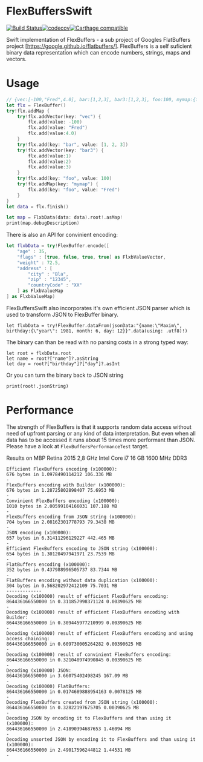 # FlexBuffersSwift
[![Build Status](https://travis-ci.org/mzaks/FlexBuffersSwift.svg?branch=master)](https://travis-ci.org/mzaks/FlexBuffersSwift)[![codecov](https://codecov.io/gh/mzaks/FlexBuffersSwift/branch/master/graph/badge.svg)](https://codecov.io/gh/mzaks/FlexBuffersSwift)[![Carthage compatible](https://img.shields.io/badge/Carthage-compatible-4BC51D.svg?style=flat)](https://github.com/Carthage/Carthage)

Swift implementation of FlexBuffers - a sub project of Googles FlatBuffers project [https://google.github.io/flatbuffers/].
FlexBuffers is a self suficient binary data representation which can encode numbers, strings, maps and vectors.

# Usage
```swift
// {vec:[-100,"Fred",4.0], bar:[1,2,3], bar3:[1,2,3], foo:100, mymap:{foo:"Fred"}}
let flx = FlexBuffer()
try!flx.addMap {
    try!flx.addVector(key: "vec") {
        flx.add(value: -100)
        flx.add(value: "Fred")
        flx.add(value:4.0)
    }
    try!flx.add(key: "bar", value: [1, 2, 3])
    try!flx.addVector(key: "bar3") {
        flx.add(value:1)
        flx.add(value:2)
        flx.add(value:3)
    }
    try!flx.add(key: "foo", value: 100)
    try!flx.addMap(key: "mymap") {
        flx.add(key: "foo", value: "Fred")
    }
}
let data = flx.finish()

let map = FlxbData(data: data).root!.asMap!
print(map.debugDescription)
```

There is also an API for convinient encoding:
```swift
let flxbData = try!FlexBuffer.encode([
    "age" : 35,
    "flags" : [true, false, true, true] as FlxbValueVector,
    "weight" : 72.5,
    "address" : [
        "city" : "Bla",
        "zip" : "12345",
        "countryCode" : "XX"
    ] as FlxbValueMap
] as FlxbValueMap)
```

FlexBuffersSwift also incorporates it's own efficient JSON parser which is used to transform JSON to FlexBuffer binary.

```
let flxbData = try!FlexBuffer.dataFrom(jsonData:"{name:\"Maxim\", birthday:{\"year\": 1981, month: 6, day: 12}}".data(using: .utf8)!)
```

The binary can than be read with no parsing costs in a strong typed way:

```
let root = flxbData.root
let name = root?["name"]?.asString
let day = root?["birthday"]?["day"]?.asInt
```

Or you can turn the binary back to JSON string

```
print(root!.jsonString)
```

# Performance
The strength of FlexBuffers is that it supports random data access without need of upfront parsing or any kind of data interpretation.
But even when all data has to be accessed it runs about 15 times more performant than JSON.
Please have a look at `FlexBuffersPerformanceTest` target.

Results on MBP Retina 2015
2,8 GHz Intel Core i7
16 GB 1600 MHz DDR3

```
Efficient FlexBuffers encoding (x100000):
676 bytes in 1.0978490114212 106.336 MB
-
FlexBuffers encoding with Builder (x100000):
676 bytes in 1.28725802898407 75.6953 MB
-
Convinient FlexBuffers encoding (x100000):
1010 bytes in 2.00599104166031 107.188 MB
-
FlexBuffers encoding from JSON string (x100000):
704 bytes in 2.08162301778793 79.3438 MB
-
JSON encoding (x100000):
657 bytes in 6.31411296129227 442.465 MB
-
Efficient FlexBuffers encoding to JSON string (x100000):
654 bytes in 1.30120497941971 23.7539 MB
-
FlatBuffers encoding (x100000):
352 bytes in 0.437988996505737 83.7344 MB
-
FlatBuffers encoding without data duplication (x100000):
304 bytes in 0.568202972412109 75.7031 MB
-------------
Decoding (x100000) result of efficient FlexBuffers encoding:
864436166550000 in 0.311857998371124 0.00390625 MB
-
Decoding (x100000) result of efficient FlexBuffers encoding with Builder:
864436166550000 in 0.309445977210999 0.00390625 MB
-
Decoding (x100000) result of efficient FlexBuffers encoding and using access chaining:
864436166550000 in 0.609730005264282 0.00390625 MB
-
Decoding (x100000) result of convinient FlexBuffers encoding:
864436166550000 in 0.321048974990845 0.00390625 MB
-
Decoding (x100000) JSON:
864436166550000 in 3.66075402498245 167.09 MB
-
Decoding (x100000) FlatBuffers:
864436166550000 in 0.0174689888954163 0.0078125 MB
-
Decoding FlexBuffers created from JSON string (x100000):
864436166550000 in 0.32822197675705 0.00390625 MB
-
Decoding JSON by encoding it to FlexBuffers and than using it (x100000):
864436166550000 in 2.41890394687653 1.46094 MB
-
Decoding unsorted JSON by encoding it to FlexBuffers and than using it (x100000):
864436166550000 in 2.49017596244812 1.44531 MB
-
```
